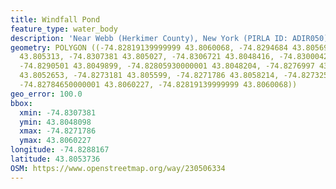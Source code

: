 ```yaml
---
title: Windfall Pond
feature_type: water_body
description: 'Near Webb (Herkimer County), New York (PIRLA ID: ADIR050)'
geometry: POLYGON ((-74.82819139999999 43.8060068, -74.8294684 43.8056943, -74.8304078
  43.805313, -74.8307381 43.805027, -74.8306721 43.8048416, -74.8300042 43.8048098,
  -74.8290501 43.8049899, -74.82805930000001 43.8048204, -74.8276997 43.805207, -74.8274502
  43.8052653, -74.8273181 43.805599, -74.8271786 43.8058214, -74.82732540000001 43.8059592,
  -74.82784650000001 43.8060227, -74.82819139999999 43.8060068))
geo_error: 100.0
bbox:
  xmin: -74.8307381
  ymin: 43.8048098
  xmax: -74.8271786
  ymax: 43.8060227
longitude: -74.8288167
latitude: 43.8053736
OSM: https://www.openstreetmap.org/way/230506334
---
```

